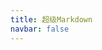 ```yaml
---
title: 超级Markdown
navbar: false
---
```


<script setup>
  import url from './assets/logo.png'
  const titleInfo = {
    subTitle: '✨ 强大的Markdown编辑器',
    logo: url,
    linkList: [
      { content: '🚀 快捷键一览', target: './shortcut/' },
    ]
  }
</script>

<Title v-bind="titleInfo" />

## 🔰 开始使用

- 支持多种编辑模式（即时渲染、分屏预览、富文本）
- 支持大纲、数学公式、脑图、图表、流程图、甘特图、时序图、五线谱、标题锚点、代码高亮及复制、graphviz 渲染、UML图
- 支持多级目录、生成TOC目录、自动保存、实时云端同步


